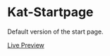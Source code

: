 Kat-Startpage
=============
Default version of the start page.

[Live Preview](http://bokagha.github.io/Kat-Startpage/default/startpage.html)
